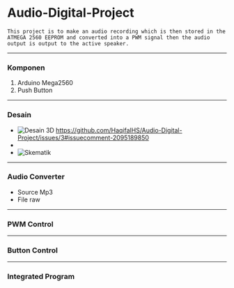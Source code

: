 # Audio-Digital-Project

```This project is to make an audio recording which is then stored in the ATMEGA 2560 EEPROM and converted into a PWM signal then the audio output is output to the active speaker.```

---
### Komponen
1. Arduino Mega2560
2. Push Button
---
### Desain
- ![Desain 3D](https://github.com/HaqifalHS/Audio-Digital-Project/issues/3#issuecomment-2095189850)
https://github.com/HaqifalHS/Audio-Digital-Project/issues/3#issuecomment-2095189850
- 
- ![Skematik](https://github.com/HaqifalHS/Audio-Digital-Project/issues/7#issuecomment-2106579813)
---

### Audio Converter
- Source Mp3
- File raw
---

### PWM Control

---

### Button Control

---

### Integrated Program

